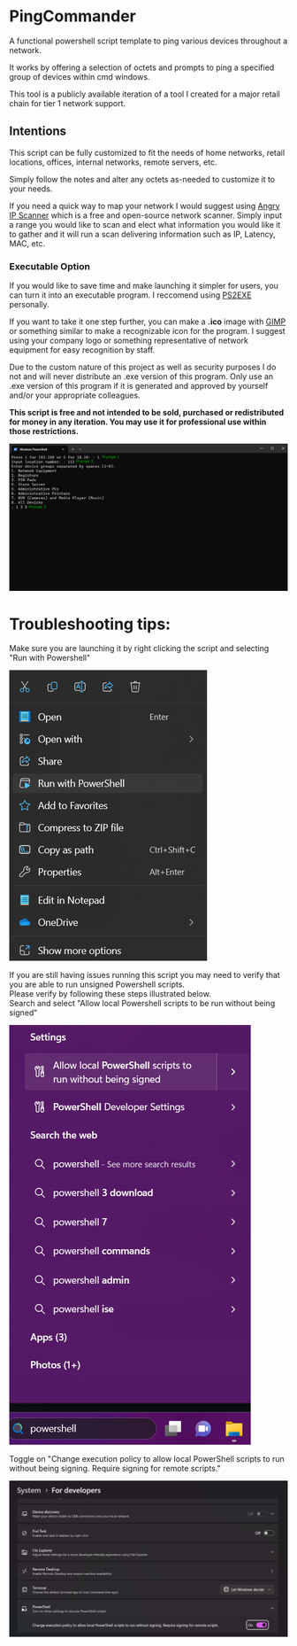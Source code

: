 # PingCommander
<p>A functional powershell script template to ping various devices throughout a network.<br>

It works by offering a selection of octets and prompts to ping a specified group of devices within cmd windows.<br>

This tool is a publicly available iteration of a tool I created for a major retail chain for tier 1 network support.</p>

## Intentions
This script can be fully customized to fit the needs of home networks, retail locations, offices, internal networks, remote servers, etc.

Simply follow the notes and alter any octets as-needed to customize it to your needs.

If you need a quick way to map your network I would suggest using [Angry IP Scanner](https://angryip.org/) which is a free and open-source network scanner. Simply input a range you would like to scan and elect what information you would like it to gather and it will run a scan delivering information such as IP, Latency, MAC, etc.

### Executable Option
If you would like to save time and make launching it simpler for users, you can turn it into an executable program. I reccomend using [PS2EXE](https://github.com/MScholtes/PS2EXE) personally. 

If you want to take it one step further, you can make a **.ico** image with [GIMP](https://www.gimp.org/) or something similar to make a recognizable icon for the program. I suggest using your company logo or something representative of network equipment for easy recognition by staff.

Due to the custom nature of this project as well as security purposes I do not and will never distribute an .exe version of this program. Only use an .exe version of this program if it is generated and approved by yourself and/or your appropriate colleagues.

**This script is free and not intended to be sold, purchased or redistributed for money in any iteration. You may use it for professional use within those restrictions.**

![Prompts](https://github.com/AlexandriasLibrary/PingCommander/blob/main/Images/Prompts.png)

# Troubleshooting tips:
<p>Make sure you are launching it by right clicking the script and selecting "Run with Powershell" </p>
  
![Run with Powershell](https://github.com/AlexandriasLibrary/PingCommander/blob/main/Images/Run%20with%20Powershell.png)

<p>If you are still having issues running this script you may need to verify that you are able to run unsigned Powershell scripts.<br>
Please verify by following these steps illustrated below.<br>
Search and select "Allow local Powershell scripts to be run without being signed"</p>

![Search Powershell](https://github.com/AlexandriasLibrary/PingCommander/blob/main/Images/Search%20Powershell.png)

<p>Toggle on "Change execution policy to allow local PowerShell scripts to run without being signing. Require signing for remote scripts."</p>

![Toggle](https://github.com/AlexandriasLibrary/PingCommander/blob/main/Images/Toggle%20Powershell%20Execution%20On.png)
